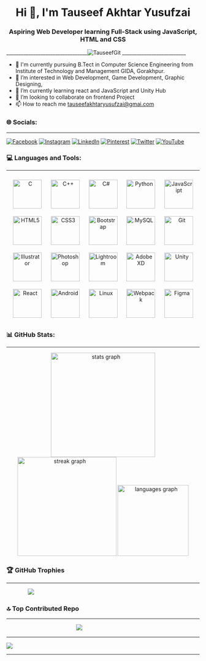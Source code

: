 <!---
Tauseefyusufzai/Tauseefyusufzai is a ✨ special ✨ repository because its `README.md` (this file) appears on your GitHub profile.
You can click the Preview link to take a look at your changes.
--->
<h1 align="center">Hi 👋, I'm Tauseef Akhtar Yusufzai</h1>
<h3 align="center">Aspiring Web Developer learning Full-Stack using JavaScript, HTML and CSS</h3>


_________________________________![TauseefGit](https://github.com/Tauseefyusufzai/Tauseefyusufzai/assets/138979340/fe77cfa0-62a7-4142-8dc2-ede47fb5e19b) __________________________


- 🏢 I'm currently pursuing B.Tect in Computer Science Engineering from Institute of Technology and Management GIDA, Gorakhpur.
- 👀 I’m interested in Web Development, Game Development, Graphic Designing, 
- 🌱 I’m currently learning react and JavaScript and Unity Hub
- 💞️ I’m looking to collaborate on frontend Project
- 📫 How to reach me tauseefakhtaryusufzai@gmai.com



### 🌐 Socials:

---

[![Facebook](https://img.shields.io/badge/Facebook-%231877F2.svg?logo=Facebook&logoColor=white)](https://facebook.com/https://www.facebook.com/tauseefakhtar.yusufzai?mibextid=ZbWKwL) [![Instagram](https://img.shields.io/badge/Instagram-%23E4405F.svg?logo=Instagram&logoColor=white)](https://instagram.com/https://instagram.com/tauseef_yusufzai_?igshid=OGQ5ZDc2ODk2ZA==) [![LinkedIn](https://img.shields.io/badge/LinkedIn-%230077B5.svg?logo=linkedin&logoColor=white)](https://linkedin.com/in/https://www.linkedin.com/in/tauseef-akhtar-yusufzai-b989b220b) [![Pinterest](https://img.shields.io/badge/Pinterest-%23E60023.svg?logo=Pinterest&logoColor=white)](https://pinterest.com/https://pin.it/34M6X2c) [![Twitter](https://img.shields.io/badge/Twitter-%231DA1F2.svg?logo=Twitter&logoColor=white)](https://twitter.com/https://x.com/akhtar_yusufzai?t=G4wudppCeMI4BTc2kjZzzw&s=09) [![YouTube](https://img.shields.io/badge/YouTube-%23FF0000.svg?logo=YouTube&logoColor=white)](https://youtube.com/@@tauseefyusufzaiworld8349) 

### 💻 Languages and Tools: 

---

<div align="center">  
<a href="https://www.cprogramming.com/" target="_blank"><img style="margin: 10px" src="https://profilinator.rishav.dev/skills-assets/c-original.svg" alt="C" height="75" /></a>  
<a href="https://www.cplusplus.com/" target="_blank"><img style="margin: 10px" src="https://profilinator.rishav.dev/skills-assets/cplusplus-original.svg" alt="C++" height="75" /></a>  
<a href="https://docs.microsoft.com/en-us/dotnet/csharp/" target="_blank"><img style="margin: 10px" src="https://profilinator.rishav.dev/skills-assets/csharp-original.svg" alt="C#" height="75" /></a>  
<a href="https://www.python.org/" target="_blank"><img style="margin: 10px" src="https://profilinator.rishav.dev/skills-assets/python-original.svg" alt="Python" height="75" /></a>  
<a href="https://www.javascript.com/" target="_blank"><img style="margin: 10px" src="https://profilinator.rishav.dev/skills-assets/javascript-original.svg" alt="JavaScript" height="75" /></a>  
<a href="https://en.wikipedia.org/wiki/HTML5" target="_blank"><img style="margin: 10px" src="https://profilinator.rishav.dev/skills-assets/html5-original-wordmark.svg" alt="HTML5" height="75" /></a>  
<a href="https://www.w3schools.com/css/" target="_blank"><img style="margin: 10px" src="https://profilinator.rishav.dev/skills-assets/css3-original-wordmark.svg" alt="CSS3" height="75" /></a>  
<a href="https://getbootstrap.com/docs/3.4/javascript/" target="_blank"><img style="margin: 10px" src="https://profilinator.rishav.dev/skills-assets/bootstrap-plain.svg" alt="Bootstrap" height="75" /></a>  
<a href="https://www.mysql.com/" target="_blank"><img style="margin: 10px" src="https://profilinator.rishav.dev/skills-assets/mysql-original-wordmark.svg" alt="MySQL" height="75" /></a>  
<a href="https://github.com/" target="_blank"><img style="margin: 10px" src="https://profilinator.rishav.dev/skills-assets/git-scm-icon.svg" alt="Git" height="75" /></a>  
<a href="https://www.adobe.com/in/products/illustrator.html" target="_blank"><img style="margin: 10px" src="https://profilinator.rishav.dev/skills-assets/adobe_illustrator-icon.svg" alt="Illustrator" height="75" /></a>  
<a href="https://www.adobe.com/in/products/photoshop.html" target="_blank"><img style="margin: 10px" src="https://profilinator.rishav.dev/skills-assets/photoshop-plain.svg" alt="Photoshop" height="75" /></a>  
<a href="https://www.adobe.com/products/photoshop-lightroom.html" target="_blank"><img style="margin: 10px" src="https://profilinator.rishav.dev/skills-assets/lightroom.png" alt="Lightroom" height="75" /></a>  
<a href="https://www.adobe.com/in/products/xd.html" target="_blank"><img style="margin: 10px" src="https://profilinator.rishav.dev/skills-assets/adobexd.png" alt="Adobe XD" height="75" /></a>  
<a href="https://unity.com/" target="_blank"><img style="margin: 10px" src="https://profilinator.rishav.dev/skills-assets/unity.png" alt="Unity" height="75" /></a>  
<a href="https://reactjs.org/" target="_blank"><img style="margin: 10px" src="https://profilinator.rishav.dev/skills-assets/react-original-wordmark.svg" alt="React" height="75" /></a>  
<a href="https://www.android.com/intl/en_in/" target="_blank"><img style="margin: 10px" src="https://profilinator.rishav.dev/skills-assets/android-original-wordmark.svg" alt="Android" height="75" /></a>  
<a href="https://www.linux.org/" target="_blank"><img style="margin: 10px" src="https://profilinator.rishav.dev/skills-assets/linux-original.svg" alt="Linux" height="75" /></a>  
<a href="https://webpack.js.org/" target="_blank"><img style="margin: 10px" src="https://profilinator.rishav.dev/skills-assets/webpack-original.svg" alt="Webpack" height="75" /></a>  
<a href="https://www.figma.com/" target="_blank"><img style="margin: 10px" src="https://profilinator.rishav.dev/skills-assets/figma-icon.svg" alt="Figma" height="75" /></a>  
</div>


### 📊 GitHub Stats:

---

<div align="center">
  <img src="https://github-readme-stats.vercel.app/api?username=TauseefYusufzai&hide_title=false&hide_rank=false&show_icons=true&include_all_commits=true&count_private=true&disable_animations=false&theme=dark&locale=en&hide_border=true" height="272" alt="stats graph"  />
  <img src="https://streak-stats.demolab.com?user=TauseefYusufzai&locale=en&mode=daily&theme=dark&hide_border=true&border_radius=5" height="258" alt="streak graph"  />
  <img src="https://github-readme-stats.vercel.app/api/top-langs?username=TauseefYusufzai&locale=en&hide_title=false&layout=compact&card_width=320&langs_count=5&theme=dark&hide_border=true" height="185" alt="languages graph"  />
</div>

### 🏆 GitHub Trophies

---

&emsp;&emsp;&emsp;&emsp;![](https://github-profile-trophy.vercel.app/?username=TauseefYusufzai&theme=darkhub&no-frame=true&no-bg=false&margin-w=4)

### 🔝 Top Contributed Repo


---
&emsp;&emsp;&emsp;&emsp;&emsp;&emsp;&emsp;&emsp;&emsp;&emsp;&emsp;&emsp;&emsp;![](https://github-contributor-stats.vercel.app/api?username=Tauseefyusufzai&limit=5&theme=dark&combine_all_yearly_contributions=true)

---
[![](https://visitcount.itsvg.in/api?id=Tauseefyusufzai&icon=0&color=1)](https://visitcount.itsvg.in)

---

